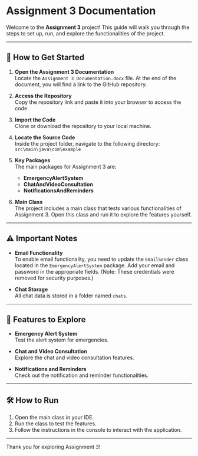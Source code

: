# Assignment 3 Documentation

Welcome to the **Assignment 3** project! This guide will walk you through the steps to set up, run, and explore the functionalities of the project.

---

## 🚀 How to Get Started

1. **Open the Assignment 3 Documentation**  
   Locate the `Assignment 3 Documentation.docx` file. At the end of the document, you will find a link to the GitHub repository.

2. **Access the Repository**  
   Copy the repository link and paste it into your browser to access the code.

3. **Import the Code**  
   Clone or download the repository to your local machine.

4. **Locate the Source Code**  
   Inside the project folder, navigate to the following directory:  
   `src\main\java\com\example`

5. **Key Packages**  
   The main packages for Assignment 3 are:
   - **EmergencyAlertSystem**
   - **ChatAndVideoConsultation**
   - **NotificationsAndReminders**

6. **Main Class**  
   The project includes a main class that tests various functionalities of Assignment 3. Open this class and run it to explore the features yourself.

---

## ⚠️ Important Notes

- **Email Functionality**  
  To enable email functionality, you need to update the `EmailSender` class located in the `EmergencyAlertSystem` package. Add your email and password in the appropriate fields. (Note: These credentials were removed for security purposes.)

- **Chat Storage**  
  All chat data is stored in a folder named `chats`.

---

## 🎯 Features to Explore

- **Emergency Alert System**  
  Test the alert system for emergencies.

- **Chat and Video Consultation**  
  Explore the chat and video consultation features.

- **Notifications and Reminders**  
  Check out the notification and reminder functionalities.

---

## 🛠️ How to Run

1. Open the main class in your IDE.
2. Run the class to test the features.
3. Follow the instructions in the console to interact with the application.

---

Thank you for exploring Assignment 3!
